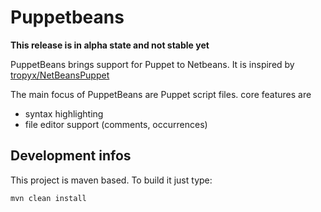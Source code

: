 # Puppetbeans

__This release is in alpha state and not stable yet__

PuppetBeans brings support for Puppet to Netbeans. It is inspired by
[tropyx/NetBeansPuppet](https://github.com/tropyx/NetBeansPuppet, "NetBeansPuppet on GitHub")

The main focus of PuppetBeans are Puppet script files.
core features are

 - syntax highlighting
 - file editor support (comments, occurrences)


## Development infos
This project is maven based. To build it just type:

    mvn clean install



